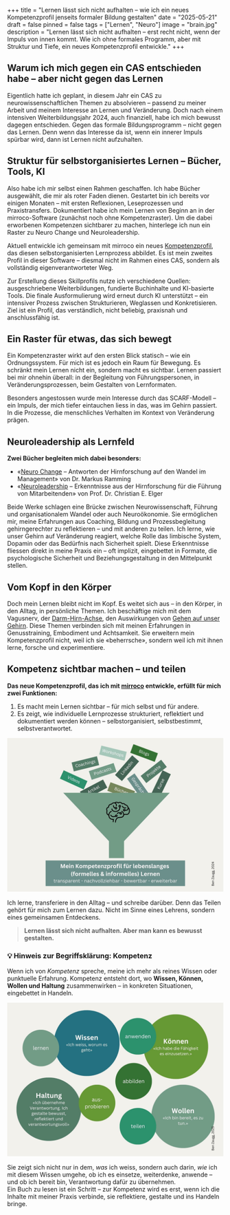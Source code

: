 +++
title = "Lernen lässt sich nicht aufhalten – wie ich ein neues Kompetenzprofil jenseits formaler Bildung gestalten"
date = "2025-05-21"
draft = false
pinned = false
tags = ["Lernen", "Neuro"]
image = "brain.jpg"
description = "Lernen lässt sich nicht aufhalten – erst recht nicht, wenn der Impuls von innen kommt. Wie ich ohne formales Programm, aber mit Struktur und Tiefe, ein neues Kompetenzprofil entwickle."
+++
## Warum ich mich gegen ein CAS entschieden habe – aber nicht gegen das Lernen

Eigentlich hatte ich geplant, in diesem Jahr ein CAS zu neurowissenschaftlichen Themen zu absolvieren – passend zu meiner Arbeit und meinem Interesse an Lernen und Veränderung. Doch nach einem intensiven Weiterbildungsjahr 2024, auch finanziell, habe ich mich bewusst dagegen entschieden. Gegen das formale Bildungsprogramm – nicht gegen das Lernen. Denn wenn das Interesse da ist, wenn ein innerer Impuls spürbar wird, dann ist Lernen nicht aufzuhalten.

## Struktur für selbstorganisiertes Lernen – Bücher, Tools, KI

Also habe ich mir selbst einen Rahmen geschaffen. Ich habe Bücher ausgewählt, die mir als roter Faden dienen. Gestartet bin ich bereits vor einigen Monaten – mit ersten Reflexionen, Leseprozessen und Praxistransfers. Dokumentiert habe ich mein Lernen von Beginn an in der mirroco-Software (zunächst noch ohne Kompetenzraster). Um die dabei erworbenen Kompetenzen sichtbarer zu machen, hinterlege ich nun ein Raster zu Neuro Change und Neuroleadership.

Aktuell entwickle ich gemeinsam mit mirroco ein neues [Kompetenzprofil](https://www.mirroco.ch/skillsmapper), das diesen selbstorganisierten Lernprozess abbildet. Es ist mein zweites Profil in dieser Software – diesmal nicht im Rahmen eines CAS, sondern als vollständig eigenverantworteter Weg.

Zur Erstellung dieses Skillprofils nutze ich verschiedene Quellen: ausgeschriebene Weiterbildungen, fundierte Buchinhalte und KI-basierte Tools. Die finale Ausformulierung wird erneut durch KI unterstützt – ein intensiver Prozess zwischen Strukturieren, Weglassen und Konkretisieren. Ziel ist ein Profil, das verständlich, nicht beliebig, praxisnah und anschlussfähig ist.

## **Ein Raster für etwas, das sich bewegt**

Ein Kompetenzraster wirkt auf den ersten Blick statisch – wie ein Ordnungssystem. Für mich ist es jedoch ein Raum für Bewegung. Es schränkt mein Lernen nicht ein, sondern macht es sichtbar. Lernen passiert bei mir ohnehin überall: in der Begleitung von Führungspersonen, in Veränderungsprozessen, beim Gestalten von Lernformaten.

Besonders angestossen wurde mein Interesse durch das SCARF-Modell – ein Impuls, der mich tiefer eintauchen liess in das, was im Gehirn passiert. In die Prozesse, die menschliches Verhalten im Kontext von Veränderung prägen.

## **Neuroleadership als Lernfeld**

**Zwei Bücher begleiten mich dabei besonders:**

* «[Neuro Change](https://www.exlibris.ch/de/buecher-buch/deutschsprachige-buecher/markus-ramming/neuro-change/id/9783648117095/?utm_source=google&utm_medium=cpc&utm_campaign=Performance+Max+CSS+B_3+hm_40+(pm-CH-de)&utm_content=&utm_term=&gad_source=1&gad_campaignid=20782205713&gbraid=0AAAAAD5hN-Wfn6yemoCcYmFa9bdyek8YV&gclid=CjwKCAjw87XBBhBIEiwAxP3_A-iypWBf7yEdB51J2OghTJ2rylWC3_tUXU0omKX28QKfSAiNk9zN1RoC_d4QAvD_BwE) – Antworten der Hirnforschung auf den Wandel im Management» von Dr. Markus Ramming
* «[Neuroleadership](https://www.exlibris.ch/de/buecher-buch/deutschsprachige-buecher/christian-e-elger/neuroleadership/id/9783648037850/) – Erkenntnisse aus der Hirnforschung für die Führung von Mitarbeitenden» von Prof. Dr. Christian E. Elger

Beide Werke schlagen eine Brücke zwischen Neurowissenschaft, Führung und organisationalem Wandel oder auch Neuroökonomie. Sie ermöglichen mir, meine Erfahrungen aus Coaching, Bildung und Prozessbegleitung gehirngerechter zu reflektieren – und mit anderen zu teilen. Ich lerne, wie unser Gehirn auf Veränderung reagiert, welche Rolle das limbische System, Dopamin oder das Bedürfnis nach Sicherheit spielt. Diese Erkenntnisse fliessen direkt in meine Praxis ein – oft implizit, eingebettet in Formate, die psychologische Sicherheit und Beziehungsgestaltung in den Mittelpunkt stellen.

## **Vom Kopf in den Körper**

Doch mein Lernen bleibt nicht im Kopf. Es weitet sich aus – in den Körper, in den Alltag, in persönliche Themen. Ich beschäftige mich mit dem Vagusnerv, der [Darm-Hirn-Achse](https://www.exlibris.ch/de/buecher-buch/deutschsprachige-buecher/gregor-hasler/die-darm-hirn-connection-wissen-amp-leben/id/9783608983845/?utm_source=google&utm_medium=cpc&utm_campaign=Shopping+CSS+Catch+All+(sh-CH-de-fr)&utm_content=Catch+All+DE+%26+FR&utm_term=&gad_source=1&gad_campaignid=22473186217&gbraid=0AAAAAD5hN-X0Gb_p920QJYHnJTgdOHF7y&gclid=CjwKCAjw87XBBhBIEiwAxP3_A57-3pdq_n1pVHdjnUn6UwcvpHj2udIotmKhcNxyPHs1GoJBhbLR3BoCvd4QAvD_BwE), den Auswirkungen von [Gehen auf unser Gehirn](https://www.exlibris.ch/de/buecher-buch/deutschsprachige-buecher/shane-omara/das-glueck-des-gehens/id/9783499606656/?utm_source=google&utm_medium=cpc&utm_campaign=Performance+Max+CSS+B_2+hm_30+(pm-CH-de)&utm_content=&utm_term=&gad_source=1&gad_campaignid=18510329403&gbraid=0AAAAAD5hN-X0jDKpBZE0ULr7jdtlGuLgv&gclid=CjwKCAjw87XBBhBIEiwAxP3_A4J2QrrVMMA7dHZk49dHKk0MglVaf15MmaiDHywoY2X1Yp2NuHEkhBoCfrsQAvD_BwE). Diese Themen verbinden sich mit meinen Erfahrungen in Genusstraining, Embodiment und Achtsamkeit. Sie erweitern mein Kompetenzprofil nicht, weil ich sie «beherrsche», sondern weil ich mit ihnen lerne, forsche und experimentiere.

## **Kompetenz sichtbar machen – und teilen**

**Das neue Kompetenzprofil, das ich mit [mirroco](https://www.mirroco.ch) entwickle, erfüllt für mich zwei Funktionen:**

1. Es macht mein Lernen sichtbar – für mich selbst und für andere.
2. Es zeigt, wie individuelle Lernprozesse strukturiert, reflektiert und dokumentiert werden können – selbstorganisiert, selbstbestimmt, selbstverantwortet.

![](mirroco.jpg)

Ich lerne, transferiere in den Alltag – und schreibe darüber. Denn das Teilen gehört für mich zum Lernen dazu. Nicht im Sinne eines Lehrens, sondern eines gemeinsamen Entdeckens.

> **Lernen lässt sich nicht aufhalten. Aber man kann es bewusst gestalten.**

### 💡 **Hinweis zur Begriffsklärung: Kompetenz**

Wenn ich von *Kompetenz* spreche, meine ich mehr als reines Wissen oder punktuelle Erfahrung. Kompetenz entsteht dort, wo **Wissen, Können, Wollen und Haltung** zusammenwirken – in konkreten Situationen, eingebettet in Handeln.

![](lernen-kompetenz.jpg)

Sie zeigt sich nicht nur in dem, *was* ich weiss, sondern auch darin, *wie* ich mit diesem Wissen umgehe, ob ich es einsetze, weiterdenke, anwende – und ob ich bereit bin, Verantwortung dafür zu übernehmen.\
Ein Buch zu lesen ist ein Schritt – zur Kompetenz wird es erst, wenn ich die Inhalte mit meiner Praxis verbinde, sie reflektiere, gestalte und ins Handeln bringe.